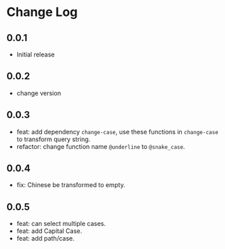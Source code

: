 # Change Log

## 0.0.1

- Initial release

## 0.0.2

- change version

## 0.0.3

- feat: add dependency `change-case`, use these functions in `change-case` to transform query string.
- refactor: change function name `@underline` to `@snake_case`.

## 0.0.4

- fix: Chinese be transformed to empty.

## 0.0.5

- feat: can select multiple cases.
- feat: add Capital Case.
- feat: add path/case.
